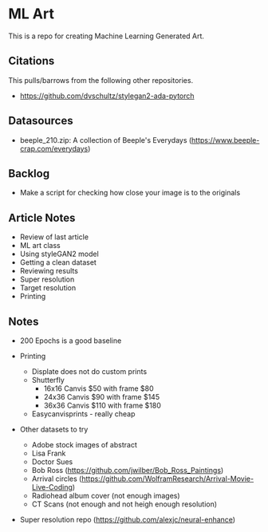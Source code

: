 # ML Art
This is a repo for creating Machine Learning Generated Art.

## Citations
This pulls/barrows from the following other repositories.
* https://github.com/dvschultz/stylegan2-ada-pytorch


## Datasources
* beeple_210.zip: A collection of Beeple's Everydays (https://www.beeple-crap.com/everydays)

## Backlog
* Make a script for checking how close your image is to the originals

## Article Notes
* Review of last article
* ML art class
* Using styleGAN2 model
* Getting a clean dataset
* Reviewing results
* Super resolution
* Target resolution
* Printing

## Notes
* 200 Epochs is a good baseline
* Printing
    * Displate does not do custom prints
    * Shutterfly
        * 16x16 Canvis $50 with frame $80
        * 24x36 Canvis $90 with frame $145
        * 36x36 Canvis $110 with frame $180
    * Easycanvisprints - really cheap
    
* Other datasets to try
    * Adobe stock images of abstract
    * Lisa Frank
    * Doctor Sues
    * Bob Ross (https://github.com/jwilber/Bob_Ross_Paintings)
    * Arrival circles (https://github.com/WolframResearch/Arrival-Movie-Live-Coding)
    * Radiohead album cover (not enough images)
    * CT Scans (not enough and not heigh enough resolution)
* Super resolution repo (https://github.com/alexjc/neural-enhance)